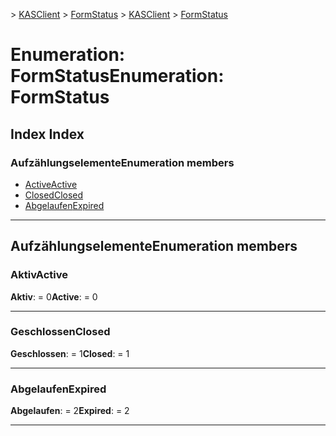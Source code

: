 <span data-ttu-id="a2e8c-101">[](../README.md) > [KASClient](../modules/kasclient.md) > [FormStatus](../enums/kasclient.formstatus.md)</span><span class="sxs-lookup"><span data-stu-id="a2e8c-101">[](../README.md) > [KASClient](../modules/kasclient.md) > [FormStatus](../enums/kasclient.formstatus.md)</span></span>

# <a name="enumeration-formstatus"></a><span data-ttu-id="a2e8c-102">Enumeration: FormStatus</span><span class="sxs-lookup"><span data-stu-id="a2e8c-102">Enumeration: FormStatus</span></span>

## <a name="index"></a><span data-ttu-id="a2e8c-103">Index </span><span class="sxs-lookup"><span data-stu-id="a2e8c-103">Index</span></span>

### <a name="enumeration-members"></a><span data-ttu-id="a2e8c-104">Aufzählungselemente</span><span class="sxs-lookup"><span data-stu-id="a2e8c-104">Enumeration members</span></span>

* [<span data-ttu-id="a2e8c-105">Active</span><span class="sxs-lookup"><span data-stu-id="a2e8c-105">Active</span></span>](kasclient.formstatus.md#active)
* [<span data-ttu-id="a2e8c-106">Closed</span><span class="sxs-lookup"><span data-stu-id="a2e8c-106">Closed</span></span>](kasclient.formstatus.md#closed)
* [<span data-ttu-id="a2e8c-107">Abgelaufen</span><span class="sxs-lookup"><span data-stu-id="a2e8c-107">Expired</span></span>](kasclient.formstatus.md#expired)

---

## <a name="enumeration-members"></a><span data-ttu-id="a2e8c-108">Aufzählungselemente</span><span class="sxs-lookup"><span data-stu-id="a2e8c-108">Enumeration members</span></span>

<a id="active"></a>

###  <a name="active"></a><span data-ttu-id="a2e8c-109">Aktiv</span><span class="sxs-lookup"><span data-stu-id="a2e8c-109">Active</span></span>

<span data-ttu-id="a2e8c-110">**Aktiv**: = 0</span><span class="sxs-lookup"><span data-stu-id="a2e8c-110">**Active**:  = 0</span></span>

___
<a id="closed"></a>

###  <a name="closed"></a><span data-ttu-id="a2e8c-111">Geschlossen</span><span class="sxs-lookup"><span data-stu-id="a2e8c-111">Closed</span></span>

<span data-ttu-id="a2e8c-112">**Geschlossen**: = 1</span><span class="sxs-lookup"><span data-stu-id="a2e8c-112">**Closed**:  = 1</span></span>

___
<a id="expired"></a>

###  <a name="expired"></a><span data-ttu-id="a2e8c-113">Abgelaufen</span><span class="sxs-lookup"><span data-stu-id="a2e8c-113">Expired</span></span>

<span data-ttu-id="a2e8c-114">**Abgelaufen**: = 2</span><span class="sxs-lookup"><span data-stu-id="a2e8c-114">**Expired**:  = 2</span></span>

___

